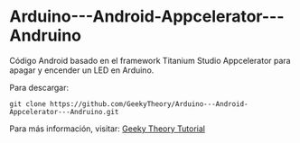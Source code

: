 Arduino---Android-Appcelerator---Andruino
=========================================

Código Android basado en el framework Titanium Studio Appcelerator para apagar y encender un LED en Arduino.

Para descargar: 
~~~
git clone https://github.com/GeekyTheory/Arduino---Android-Appcelerator---Andruino.git
~~~

Para más información, visitar: [Geeky Theory Tutorial](http://www.geekytheory.com/android-arduino-andruino/ "")